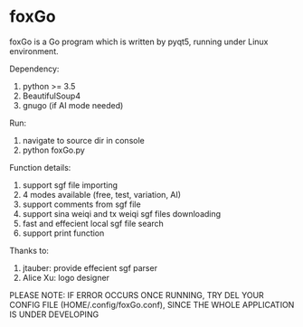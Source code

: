 # foxGo

foxGo is a Go program which is written by pyqt5, running under Linux environment.

Dependency:
  1. python >= 3.5
  2. BeautifulSoup4
  3. gnugo (if AI mode needed)

Run:
  1. navigate to source dir in console
  2. python foxGo.py

Function details:
  1. support sgf file importing
  2. 4 modes available (free, test, variation, AI)
  3. support comments from sgf file
  4. support sina weiqi and tx weiqi sgf files downloading
  5. fast and effecient local sgf file search
  6. support print function

Thanks to:
  1. jtauber: provide effecient sgf parser
  2. Alice Xu: logo designer

PLEASE NOTE: IF ERROR OCCURS ONCE RUNNING, TRY DEL YOUR CONFIG FILE (HOME/.config/foxGo.conf), SINCE THE WHOLE APPLICATION IS UNDER DEVELOPING
